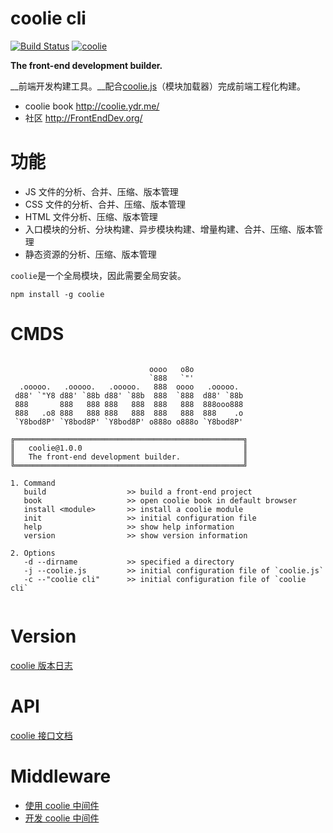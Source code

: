 # coolie cli

[![Build Status][travis-img]][travis-url] 
[![coolie][shields-img]][shields-url]

[travis-img]: https://travis-ci.org/cloudcome/nodejs-coolie.svg?branch=master
[travis-url]: https://travis-ci.org/cloudcome/nodejs-coolie
[shields-img]: https://img.shields.io/npm/v/coolie.svg
[shields-url]: https://www.npmjs.com/package/coolie

__The front-end development builder.__

__前端开发构建工具。__配合[coolie.js](https://github.com/cloudcome/coolie)（模块加载器）完成前端工程化构建。


- coolie book <http://coolie.ydr.me/>
- 社区 <http://FrontEndDev.org/>


# 功能
- JS 文件的分析、合并、压缩、版本管理
- CSS 文件的分析、合并、压缩、版本管理
- HTML 文件分析、压缩、版本管理
- 入口模块的分析、分块构建、异步模块构建、增量构建、合并、压缩、版本管理
- 静态资源的分析、压缩、版本管理


`coolie`是一个全局模块，因此需要全局安装。

```
npm install -g coolie
```


# CMDS
```

                               oooo   o8o
                               `888   `"'
  .ooooo.   .ooooo.   .ooooo.   888  oooo   .ooooo.
 d88' `"Y8 d88' `88b d88' `88b  888  `888  d88' `88b
 888       888   888 888   888  888   888  888ooo888
 888   .o8 888   888 888   888  888   888  888    .o
 `Y8bod8P' `Y8bod8P' `Y8bod8P' o888o o888o `Y8bod8P'

╔═══════════════════════════════════════════════════╗
║   coolie@1.0.0                                    ║
║   The front-end development builder.              ║
╚═══════════════════════════════════════════════════╝

1. Command
   build                  >> build a front-end project
   book                   >> open coolie book in default browser
   install <module>       >> install a coolie module
   init                   >> initial configuration file
   help                   >> show help information
   version                >> show version information

2. Options
   -d --dirname           >> specified a directory
   -j --coolie.js         >> initial configuration file of `coolie.js`
   -c --"coolie cli"      >> initial configuration file of `coolie cli`
   
```


# Version
[coolie 版本日志](http://coolie.ydr.me/version/)


# API
[coolie 接口文档](http://coolie.ydr.me/develop/api/)


# Middleware
- [使用 coolie 中间件](http://coolie.ydr.me/advance/middleware/)
- [开发 coolie 中间件](http://coolie.ydr.me/develop/middleware/)
